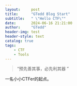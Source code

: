 ```yaml
---
layout:     post
title:      "GTedd Blog Start"
subtitle:   " \"Hello CTF\""
date:       2024-06-16 21:21:00
author:     "GTedd"
header-img: test
header-style: text
catalog: true
tags:
    - CTF
    - Tools
---
```


> “预先善其事，必先利其器 ”

一名小小CTFer的起点。
